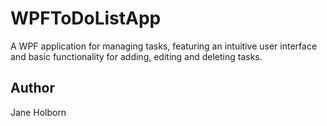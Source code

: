 # WPFToDoListApp
A WPF application for managing tasks, featuring an intuitive user interface and basic functionality for adding, editing and deleting tasks.

## Author
Jane Holborn
